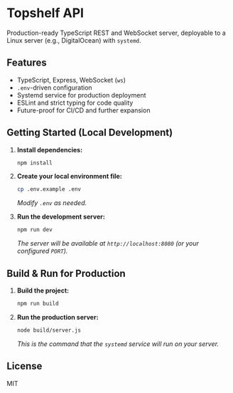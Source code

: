 # Topshelf API

Production-ready TypeScript REST and WebSocket server, deployable to a Linux server (e.g., DigitalOcean) with `systemd`.

## Features

- TypeScript, Express, WebSocket (`ws`)
- `.env`-driven configuration
- Systemd service for production deployment
- ESLint and strict typing for code quality
- Future-proof for CI/CD and further expansion

## Getting Started (Local Development)

1.  **Install dependencies:**
    ```bash
    npm install
    ```

2.  **Create your local environment file:**
    ```bash
    cp .env.example .env
    ```
    *Modify `.env` as needed.*

3.  **Run the development server:**
    ```bash
    npm run dev
    ```
    *The server will be available at `http://localhost:8080` (or your configured `PORT`).*

## Build & Run for Production

1.  **Build the project:**
    ```bash
    npm run build
    ```

2.  **Run the production server:**
    ```bash
    node build/server.js
    ```
    *This is the command that the `systemd` service will run on your server.*

## License

MIT
